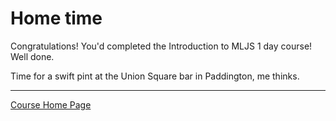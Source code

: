 # Home time

Congratulations! You'd completed the Introduction to MLJS 1 day course! Well done.

Time for a swift pint at the Union Square bar in Paddington, me thinks.

- - - -

[Course Home Page](dev1-001-overview.md)